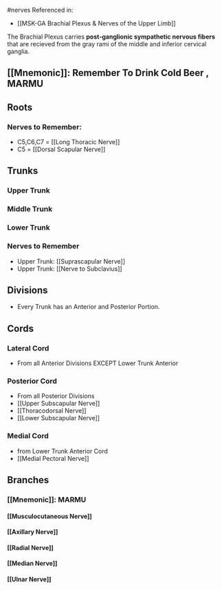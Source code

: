 #nerves 
Referenced in: 
- [[MSK-GA Brachial Plexus & Nerves of the Upper Limb]]

The Brachial Plexus carries **post-ganglionic sympathetic nervous fibers** that are recieved from the gray rami of the middle and inferior cervical ganglia. 

## [[Mnemonic]]: Remember To Drink Cold Beer , MARMU

## Roots
### Nerves to Remember: 
- C5,C6,C7 = [[Long Thoracic Nerve]]
- C5 = [[Dorsal Scapular Nerve]]
## Trunks
### Upper Trunk
### Middle Trunk
### Lower Trunk

### Nerves to Remember
- Upper Trunk: [[Suprascapular Nerve]]
- Upper Trunk: [[Nerve to Subclavius]]

## Divisions
- Every Trunk has an Anterior and Posterior Portion. 


## Cords
### Lateral Cord 
- From all Anterior Divisions EXCEPT Lower Trunk Anterior
### Posterior Cord
- From all Posterior Divisions
- [[Upper Subscapular Nerve]]
- [[Thoracodorsal Nerve]]
- [[Lower Subscapular Nerve]]
### Medial Cord
- from Lower Trunk Anterior Cord
- [[Medial Pectoral Nerve]]

## Branches
### [[Mnemonic]]: MARMU
#### [[Musculocutaneous Nerve]]
#### [[Axillary Nerve]]
#### [[Radial Nerve]]
#### [[Median Nerve]]
#### [[Ulnar Nerve]]


